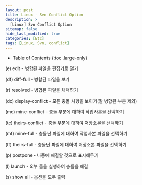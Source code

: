 ```yaml
---
layout: post
title: Linux - Svn Conflict Option
description: >
  [Linux] Svn Conflict Option
sitemap: false
hide_last_modified: true
categories: [Etc]
tags: [Linux, Svn, conflict]
---
```


- Table of Contents
{:toc .large-only}

(e) edit - 병합된 파일을 편집기로 열기

(df) diff-full - 병합된 파일을 보기

(r) resolved - 병합된 파일을 채택하기

(dc) display-conflict - 모든 충돌 사항을 보이기(잘 병합된 부분 제외)

(mc) mine-conflict - 충돌 부분에 대하여 작업사본을 선택하기

(tc) theirs-conflict - 충돌 부분에 대하여 저장소본을 선택하기

(mf) mine-full - 충돌난 파일에 대하여 작업사본 파일을 선택하기

(tf) theirs-full - 충돌난 파일에 대하여 저장소본 파일을 선택하기

(p) postpone - 나중에 해결할 것으로 표시해두기

(l) launch - 외부 툴을 실행하여 충돌을 해결

(s) show all - 옵션을 모두 출력

